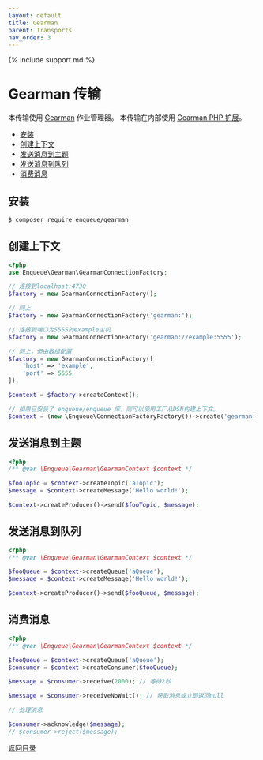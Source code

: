 ```yaml
---
layout: default
title: Gearman
parent: Transports
nav_order: 3
---
```

{% include support.md %}

# Gearman 传输

本传输使用 [Gearman](http://gearman.org/) 作业管理器。
本传输在内部使用 [Gearman PHP 扩展](http://php.net/manual/en/book.gearman.php)。

* [安装](#安装)
* [创建上下文](#创建上下文)
* [发送消息到主题](#发送消息到主题)
* [发送消息到队列](#发送消息到队列)
* [消费消息](#消费消息)

## 安装

```bash
$ composer require enqueue/gearman
```


## 创建上下文

```php
<?php
use Enqueue\Gearman\GearmanConnectionFactory;

// 连接到localhost:4730
$factory = new GearmanConnectionFactory();

// 同上
$factory = new GearmanConnectionFactory('gearman:');

// 连接到端口为5555的example主机
$factory = new GearmanConnectionFactory('gearman://example:5555');

// 同上，但由数组配置
$factory = new GearmanConnectionFactory([
    'host' => 'example',
    'port' => 5555
]);

$context = $factory->createContext();

// 如果已安装了 enqueue/enqueue 库，则可以使用工厂从DSN构建上下文。
$context = (new \Enqueue\ConnectionFactoryFactory())->create('gearman:')->createContext();
```

## 发送消息到主题

```php
<?php
/** @var \Enqueue\Gearman\GearmanContext $context */

$fooTopic = $context->createTopic('aTopic');
$message = $context->createMessage('Hello world!');

$context->createProducer()->send($fooTopic, $message);
```

## 发送消息到队列

```php
<?php
/** @var \Enqueue\Gearman\GearmanContext $context */

$fooQueue = $context->createQueue('aQueue');
$message = $context->createMessage('Hello world!');

$context->createProducer()->send($fooQueue, $message);
```

## 消费消息

```php
<?php
/** @var \Enqueue\Gearman\GearmanContext $context */

$fooQueue = $context->createQueue('aQueue');
$consumer = $context->createConsumer($fooQueue);

$message = $consumer->receive(2000); // 等待2秒

$message = $consumer->receiveNoWait(); // 获取消息或立即返回null

// 处理消息

$consumer->acknowledge($message);
// $consumer->reject($message);
```

[返回目录](../index.md)
